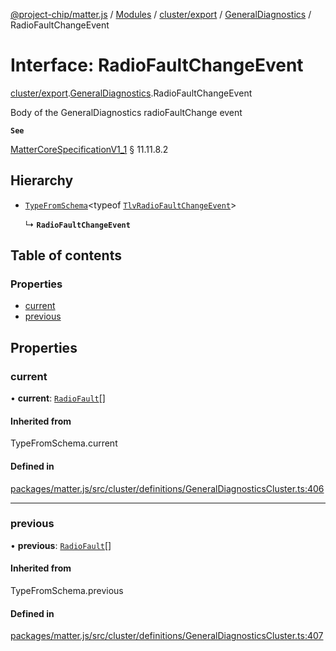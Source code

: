 [@project-chip/matter.js](../README.md) / [Modules](../modules.md) / [cluster/export](../modules/cluster_export.md) / [GeneralDiagnostics](../modules/cluster_export.GeneralDiagnostics.md) / RadioFaultChangeEvent

# Interface: RadioFaultChangeEvent

[cluster/export](../modules/cluster_export.md).[GeneralDiagnostics](../modules/cluster_export.GeneralDiagnostics.md).RadioFaultChangeEvent

Body of the GeneralDiagnostics radioFaultChange event

**`See`**

[MatterCoreSpecificationV1_1](spec_export.MatterCoreSpecificationV1_1.md) § 11.11.8.2

## Hierarchy

- [`TypeFromSchema`](../modules/tlv_export.md#typefromschema)\<typeof [`TlvRadioFaultChangeEvent`](../modules/cluster_export.GeneralDiagnostics.md#tlvradiofaultchangeevent)\>

  ↳ **`RadioFaultChangeEvent`**

## Table of contents

### Properties

- [current](cluster_export.GeneralDiagnostics.RadioFaultChangeEvent.md#current)
- [previous](cluster_export.GeneralDiagnostics.RadioFaultChangeEvent.md#previous)

## Properties

### current

• **current**: [`RadioFault`](../enums/cluster_export.GeneralDiagnostics.RadioFault.md)[]

#### Inherited from

TypeFromSchema.current

#### Defined in

[packages/matter.js/src/cluster/definitions/GeneralDiagnosticsCluster.ts:406](https://github.com/project-chip/matter.js/blob/3adaded6/packages/matter.js/src/cluster/definitions/GeneralDiagnosticsCluster.ts#L406)

___

### previous

• **previous**: [`RadioFault`](../enums/cluster_export.GeneralDiagnostics.RadioFault.md)[]

#### Inherited from

TypeFromSchema.previous

#### Defined in

[packages/matter.js/src/cluster/definitions/GeneralDiagnosticsCluster.ts:407](https://github.com/project-chip/matter.js/blob/3adaded6/packages/matter.js/src/cluster/definitions/GeneralDiagnosticsCluster.ts#L407)
